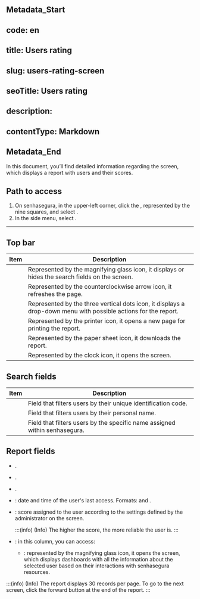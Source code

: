 ## Metadata_Start 
## code: en
## title: Users rating 
## slug: users-rating-screen 
## seoTitle: Users rating 
## description:  
## contentType: Markdown 
## Metadata_End

In this document, you’ll find detailed information regarding the  screen, which displays a report with users and their scores.

## Path to access

1. On senhasegura, in the upper-left corner, click the , represented by the nine squares, and select .
2. In the side menu, select .
---

## Top bar

| Item               | Description                                                                                                   |
|--------------------|---------------------------------------------------------------------------------------------------------------|
|        | Represented by the magnifying glass icon, it displays or hides the search fields on the screen.               |
|             | Represented by the counterclockwise arrow icon, it refreshes the page.                                        |
|        | Represented by the three vertical dots icon, it displays a drop-down menu with possible actions for the report. |
|        | Represented by the printer icon, it opens a new page for printing the report.                                 |
|         | Represented by the paper sheet icon, it downloads the report.                                                  |
|     | Represented by the clock icon, it opens the  screen. |

## Search fields

| Item                 | Description                                                                           |
|----------------------|---------------------------------------------------------------------------------------|
|                | Field that filters users by their unique identification code.                         |
|              | Field that filters users by their personal name.                                       |
|          | Field that filters users by the specific name assigned within senhasegura.             |

## Report fields

- .
- .
- .
- : date and time of the user's last access. Formats:  and .
- : score assigned to the user according to the settings defined by the administrator on the  screen.
  
    :::(info) (Info)
    The higher the score, the more reliable the user is.
    :::

- : in this column, you can access:  
  - : represented by the magnifying glass icon, it opens the  screen, which displays dashboards with all the information about the selected user based on their interactions with senhasegura resources.

:::(info) (Info)
The report displays 30 records per page. To go to the next screen, click the forward button at the end of the report.
:::

